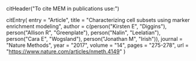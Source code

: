 citHeader("To cite MEM in publications use:")

citEntry(
  entry    = "Article",
  title    = "Characterizing cell subsets using marker enrichment modeling",
  author   = c(person("Kirsten E", "Diggins"),
                    person("Allison R", "Greenplate"),
                    person("Nalin", "Leelatian"),
                    person("Cara E", "Wogsland"),
                    person("Jonathan M", "Irish")),
  journal  = "Nature Methods",
  year     = "2017",
  volume   = "14",
  pages    = "275-278",
  url      = "https://www.nature.com/articles/nmeth.4149"
)
